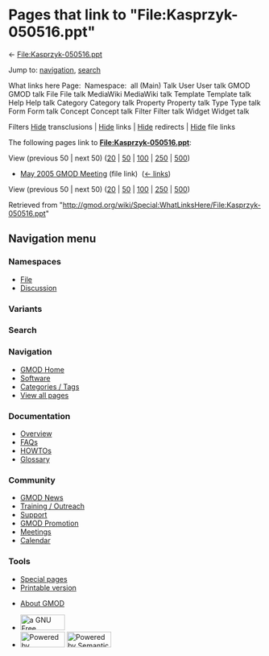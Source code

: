 <div id="mw-page-base" class="noprint">

</div>

<div id="mw-head-base" class="noprint">

</div>

<div id="content" class="mw-body" role="main">

<span id="top"></span>

<div id="mw-js-message" style="display:none;">

</div>



# <span dir="auto">Pages that link to "File:Kasprzyk-050516.ppt"</span>

<div id="bodyContent">

<div id="contentSub">

←
[File:Kasprzyk-050516.ppt](/wiki/File:Kasprzyk-050516.ppt "File:Kasprzyk-050516.ppt")

</div>

<div id="jump-to-nav" class="mw-jump">

Jump to: [navigation](#mw-navigation), [search](#p-search)

</div>

<div id="mw-content-text">

What links here Page:  Namespace:  all (Main) Talk User User talk GMOD
GMOD talk File File talk MediaWiki MediaWiki talk Template Template talk
Help Help talk Category Category talk Property Property talk Type Type
talk Form Form talk Concept Concept talk Filter Filter talk Widget
Widget talk

Filters
[Hide](/mediawiki/index.php?title=Special:WhatLinksHere/File:Kasprzyk-050516.ppt&hidetrans=1 "Special:WhatLinksHere/File:Kasprzyk-050516.ppt")
transclusions \|
[Hide](/mediawiki/index.php?title=Special:WhatLinksHere/File:Kasprzyk-050516.ppt&hidelinks=1 "Special:WhatLinksHere/File:Kasprzyk-050516.ppt")
links \|
[Hide](/mediawiki/index.php?title=Special:WhatLinksHere/File:Kasprzyk-050516.ppt&hideredirs=1 "Special:WhatLinksHere/File:Kasprzyk-050516.ppt")
redirects \|
[Hide](/mediawiki/index.php?title=Special:WhatLinksHere/File:Kasprzyk-050516.ppt&hideimages=1 "Special:WhatLinksHere/File:Kasprzyk-050516.ppt")
file links

The following pages link to
**[File:Kasprzyk-050516.ppt](/wiki/File:Kasprzyk-050516.ppt "File:Kasprzyk-050516.ppt")**:

View (previous 50 \| next 50)
([20](/mediawiki/index.php?title=Special:WhatLinksHere/File:Kasprzyk-050516.ppt&limit=20 "Special:WhatLinksHere/File:Kasprzyk-050516.ppt")
\|
[50](/mediawiki/index.php?title=Special:WhatLinksHere/File:Kasprzyk-050516.ppt&limit=50 "Special:WhatLinksHere/File:Kasprzyk-050516.ppt")
\|
[100](/mediawiki/index.php?title=Special:WhatLinksHere/File:Kasprzyk-050516.ppt&limit=100 "Special:WhatLinksHere/File:Kasprzyk-050516.ppt")
\|
[250](/mediawiki/index.php?title=Special:WhatLinksHere/File:Kasprzyk-050516.ppt&limit=250 "Special:WhatLinksHere/File:Kasprzyk-050516.ppt")
\|
[500](/mediawiki/index.php?title=Special:WhatLinksHere/File:Kasprzyk-050516.ppt&limit=500 "Special:WhatLinksHere/File:Kasprzyk-050516.ppt"))

- [May 2005 GMOD
  Meeting](/wiki/May_2005_GMOD_Meeting "May 2005 GMOD Meeting") (file
  link) ‎ <span class="mw-whatlinkshere-tools">([←
  links](/mediawiki/index.php?title=Special:WhatLinksHere&target=May+2005+GMOD+Meeting "Special:WhatLinksHere"))</span>

View (previous 50 \| next 50)
([20](/mediawiki/index.php?title=Special:WhatLinksHere/File:Kasprzyk-050516.ppt&limit=20 "Special:WhatLinksHere/File:Kasprzyk-050516.ppt")
\|
[50](/mediawiki/index.php?title=Special:WhatLinksHere/File:Kasprzyk-050516.ppt&limit=50 "Special:WhatLinksHere/File:Kasprzyk-050516.ppt")
\|
[100](/mediawiki/index.php?title=Special:WhatLinksHere/File:Kasprzyk-050516.ppt&limit=100 "Special:WhatLinksHere/File:Kasprzyk-050516.ppt")
\|
[250](/mediawiki/index.php?title=Special:WhatLinksHere/File:Kasprzyk-050516.ppt&limit=250 "Special:WhatLinksHere/File:Kasprzyk-050516.ppt")
\|
[500](/mediawiki/index.php?title=Special:WhatLinksHere/File:Kasprzyk-050516.ppt&limit=500 "Special:WhatLinksHere/File:Kasprzyk-050516.ppt"))

</div>

<div class="printfooter">

Retrieved from
"<http://gmod.org/wiki/Special:WhatLinksHere/File:Kasprzyk-050516.ppt>"

</div>

<div id="catlinks" class="catlinks catlinks-allhidden">

</div>

<div class="visualClear">

</div>

</div>

</div>

<div id="mw-navigation">

## Navigation menu

<div id="mw-head">



<div id="left-navigation">

<div id="p-namespaces" class="vectorTabs" role="navigation"
aria-labelledby="p-namespaces-label">

### Namespaces

- <span id="ca-nstab-image"><a href="/wiki/File:Kasprzyk-050516.ppt" accesskey="c"
  title="View the file page [c]">File</a></span>
- <span id="ca-talk"><a
  href="/mediawiki/index.php?title=File_talk:Kasprzyk-050516.ppt&amp;action=edit&amp;redlink=1"
  accesskey="t"
  title="Discussion about the content page [t]">Discussion</a></span>

</div>

<div id="p-variants" class="vectorMenu emptyPortlet" role="navigation"
aria-labelledby="p-variants-label">

### 

### Variants[](#)

<div class="menu">

</div>

</div>

</div>

<div id="right-navigation">





</div>

<div id="p-search" role="search">

### Search

<div id="simpleSearch">

</div>

</div>

</div>

</div>

<div id="mw-panel">

<div id="p-logo" role="banner">

<a href="/wiki/Main_Page"
style="background-image: url(http://gmod.org/images/GMOD-cogs.png);"
title="Visit the main page"></a>

</div>

<div id="p-Navigation" class="portal" role="navigation"
aria-labelledby="p-Navigation-label">

### Navigation

<div class="body">

- <span id="n-GMOD-Home">[GMOD Home](/wiki/Main_Page)</span>
- <span id="n-Software">[Software](/wiki/GMOD_Components)</span>
- <span id="n-Categories-.2F-Tags">[Categories /
  Tags](/wiki/Categories)</span>
- <span id="n-View-all-pages">[View all
  pages](/wiki/Special:AllPages)</span>

</div>

</div>

<div id="p-Documentation" class="portal" role="navigation"
aria-labelledby="p-Documentation-label">

### Documentation

<div class="body">

- <span id="n-Overview">[Overview](/wiki/Overview)</span>
- <span id="n-FAQs">[FAQs](/wiki/Category:FAQ)</span>
- <span id="n-HOWTOs">[HOWTOs](/wiki/Category:HOWTO)</span>
- <span id="n-Glossary">[Glossary](/wiki/Glossary)</span>

</div>

</div>

<div id="p-Community" class="portal" role="navigation"
aria-labelledby="p-Community-label">

### Community

<div class="body">

- <span id="n-GMOD-News">[GMOD News](/wiki/GMOD_News)</span>
- <span id="n-Training-.2F-Outreach">[Training /
  Outreach](/wiki/Training_and_Outreach)</span>
- <span id="n-Support">[Support](/wiki/Support)</span>
- <span id="n-GMOD-Promotion">[GMOD
  Promotion](/wiki/GMOD_Promotion)</span>
- <span id="n-Meetings">[Meetings](/wiki/Meetings)</span>
- <span id="n-Calendar">[Calendar](/wiki/Calendar)</span>

</div>

</div>

<div id="p-tb" class="portal" role="navigation"
aria-labelledby="p-tb-label">

### Tools

<div class="body">

- <span id="t-specialpages"><a href="/wiki/Special:SpecialPages" accesskey="q"
  title="A list of all special pages [q]">Special pages</a></span>
- <span id="t-print"><a
  href="/mediawiki/index.php?title=Special:WhatLinksHere/File:Kasprzyk-050516.ppt&amp;printable=yes"
  rel="alternate" accesskey="p"
  title="Printable version of this page [p]">Printable version</a></span>

</div>

</div>

</div>

</div>

<div id="footer" role="contentinfo">

- <span id="footer-places-about">[About
  GMOD](/wiki/GMOD:About "GMOD:About")</span>

<!-- -->

- <span id="footer-copyrightico">[<img src="http://www.gnu.org/graphics/gfdl-logo-small.png" width="88"
  height="31" alt="a GNU Free Documentation License" />](http://www.gnu.org/licenses/fdl-1.3.html)</span>
- <span id="footer-poweredbyico">[<img src="/mediawiki/skins/common/images/poweredby_mediawiki_88x31.png"
  width="88" height="31" alt="Powered by MediaWiki" />](//www.mediawiki.org/)
  [<img
  src="/mediawiki/extensions/SemanticMediaWiki/includes/../resources/images/smw_button.png"
  width="88" height="31" alt="Powered by Semantic MediaWiki" />](https://www.semantic-mediawiki.org/wiki/Semantic_MediaWiki)</span>

<div style="clear:both">

</div>

</div>
